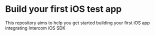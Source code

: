 # Build your first iOS test app
This repository aims to help you get started building your first iOS app integrating Intercom iOS SDK
